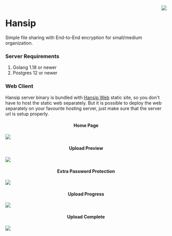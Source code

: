 
<img src="https://raw.github.com/slaveofcode/hansip/develop/assets/logo-256.png" align="right" />

# Hansip

Simple file sharing with End-to-End encryption for small/medium organization.

### Server Requirements

1. Golang 1.18 or newer
2. Postgres 12 or newer

### Web Client

Hansip server binary is bundled with [Hansip Web](https://github.com/slaveofcode/hansip-web) static site, so you don't have to host the static web separately. But it is possible to deploy the web separately on your favourite hosting server, just make sure that the server url is setup properly.

<h4 align="center">Home Page</h4>

![](https://raw.github.com/slaveofcode/hansip/develop/assets/screenshots/homepage.png)

<h4 align="center">Upload Preview</h4>

![](https://raw.github.com/slaveofcode/hansip/develop/assets/screenshots/upload-preview.png)

<h4 align="center">Extra Password Protection</h4>

![](https://raw.github.com/slaveofcode/hansip/develop/assets/screenshots/security-password.png)

<h4 align="center">Upload Progress</h4>

![](https://raw.github.com/slaveofcode/hansip/develop/assets/screenshots/upload-progress.png)

<h4 align="center">Upload Complete</h4>

![](https://raw.github.com/slaveofcode/hansip/develop/assets/screenshots/upload-complete.png)
